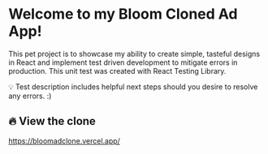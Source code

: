 # Welcome to my Bloom Cloned Ad App!
This pet project is to showcase my ability to create simple, tasteful designs in React and implement test driven development to mitigate errors in production. This unit test was created with React Testing Library. 

💡 Test description includes helpful next steps should you desire to resolve any errors. :) 

## 🔥 View the clone
https://bloomadclone.vercel.app/


